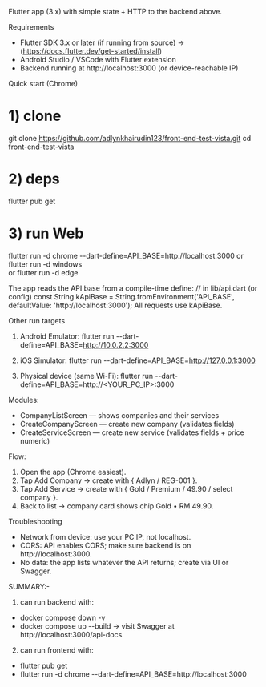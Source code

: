 
Flutter app (3.x) with simple state + HTTP to the backend above.

Requirements
- Flutter SDK 3.x or later (if running from source) -> (https://docs.flutter.dev/get-started/install)
- Android Studio / VSCode with Flutter extension
- Backend running at http://localhost:3000 (or device-reachable IP)

Quick start (Chrome)
# 1) clone
git clone https://github.com/adlynkhairudin123/front-end-test-vista.git
cd front-end-test-vista

# 2) deps
flutter pub get

# 3) run Web
flutter run -d chrome --dart-define=API_BASE=http://localhost:3000
or
flutter run -d windows    
or
flutter run -d edge       


The app reads the API base from a compile-time define:
// in lib/api.dart (or config)
const String kApiBase = String.fromEnvironment('API_BASE', defaultValue: 'http://localhost:3000');
All requests use kApiBase.

Other run targets
1. Android Emulator:
flutter run --dart-define=API_BASE=http://10.0.2.2:3000

2. iOS Simulator:
flutter run --dart-define=API_BASE=http://127.0.0.1:3000

3. Physical device (same Wi-Fi):
flutter run --dart-define=API_BASE=http://<YOUR_PC_IP>:3000

Modules:
- CompanyListScreen — shows companies and their services
- CreateCompanyScreen — create new company (validates fields)
- CreateServiceScreen — create new service (validates fields + price numeric)

Flow:
1. Open the app (Chrome easiest).
2. Tap Add Company → create with { Adlyn / REG-001 }.
3. Tap Add Service → create with { Gold / Premium / 49.90 / select company }.
4. Back to list → company card shows chip Gold • RM 49.90.

Troubleshooting
- Network from device: use your PC IP, not localhost.
- CORS: API enables CORS; make sure backend is on http://localhost:3000.
- No data: the app lists whatever the API returns; create via UI or Swagger.

SUMMARY:-
1. can run backend with:
- docker compose down -v
- docker compose up --build
→ visit Swagger at http://localhost:3000/api-docs.

2. can run frontend with:
- flutter pub get
- flutter run -d chrome --dart-define=API_BASE=http://localhost:3000
